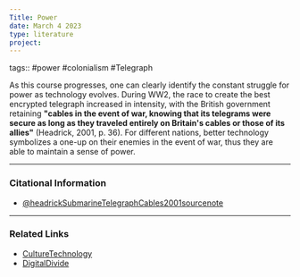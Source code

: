 ```yaml
---
Title: Power
date: March 4 2023
type: literature
project:
---
```

tags:: #power #colonialism #Telegraph 


As this course progresses, one can clearly identify the constant struggle for power as technology evolves. During WW2, the race to create the best encrypted telegraph increased in intensity, with the British government retaining **"cables in the event of war, knowing that its telegrams were secure as long as they traveled entirely on Britain's cables or those of its allies"** (Headrick, 2001, p. 36). For different nations, better technology symbolizes a one-up on their enemies in the event of war, thus they are able to maintain a sense of power.

---
### Citational Information

- [@headrickSubmarineTelegraphCables2001sourcenote](@headrickSubmarineTelegraphCables2001sourcenote.md)

---

### Related Links

- [CultureTechnology](CultureTechnology.md)
- [DigitalDivide](DigitalDivide.md)


